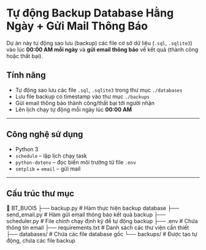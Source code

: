 # Tự động Backup Database Hằng Ngày + Gửi Mail Thông Báo

Dự án này tự động sao lưu (backup) các file cơ sở dữ liệu (`.sql`, `.sqlite3`) vào lúc **00:00 AM mỗi ngày** và **gửi email thông báo** về kết quả (thành công hoặc thất bại).

## Tính năng

- Tự động sao lưu các file `.sql`, `.sqlite3` trong thư mục `./databases`
- Lưu file backup có timestamp vào thư mục `./backups`
- Gửi email thông báo thành công/thất bại tới người nhận
- Lên lịch chạy tự động mỗi ngày lúc **00:00 AM**

---

## Công nghệ sử dụng

- Python 3
- `schedule` – lập lịch chạy task
- `python-dotenv` – đọc biến môi trường từ file `.env`
- `smtplib` + `email` – gửi mail

---

## Cấu trúc thư mục

📁 BT_BUOI5
├──  backup.py          # Hàm thực hiện backup database
├──  send_email.py      # Hàm gửi email thông báo kết quả backup
├──  scheduler.py       # File chính chạy định kỳ để tự động backup
├──  .env               # Chứa thông tin email 
├──  requirements.txt   # Danh sách các thư viện cần thiết
├──  databases/         # Chứa các file database gốc 
└──  backups/           # Được tạo tự động, chứa các file backup
